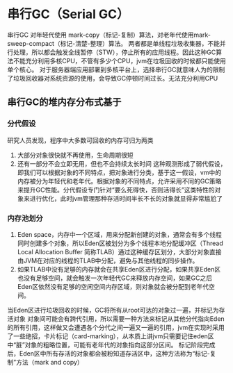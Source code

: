 # 串行GC（Serial GC）
串行GC 对年轻代使用 mark-copy（标记-复制）算法，对老年代使用mark-sweep-compact（标记-清楚-整理）算法。
两者都是单线程垃圾收集器，不能并行处理，所以都会触发全线暂停（STW），停止所有的应用线程。因此这种GC算法不能充分利用多核CPU，不管有多少个CPU，jvm在垃圾回收的时候都只能使用单个核心。
对于服务器端应用部署到多核平台上，选择串行GC就意味人为的限制了垃圾回收器对系统资源的使用，会导致GC停顿时间过长。无法充分利用CPU

## 串行GC的堆内存分布式基于

### 分代假设

研究人员发现，程序中大多数可回收的内存可归为两类
1. 大部分对象很快就不再使用，生命周期很短
2. 还有一部分不会立即无用，但也不会持续太长时间
这种观测形成了弱代假设，即我们可以根据对象的不同特点，把对象进行分类，基于这一假设，vm中的内存被分为年轻代和老年代。根据对象的不同特点，允许采用不同的GC策略来提升GC性能。分代假设专门针对“要么死得快，否则活得长”这类特性的对象来进行优化，此时jvm管理那种存活时间半长不长的对象就显得非常尴尬了

### 内存池划分
1. Eden space，内存中一个区域，用来分配新创建的对象，通常会有多个线程同时创建多个对象，所以Eden区被划分为多个线程本地分配缓冲区（Thread Local Allocation Buffer 简称TLAB）通过这种缓存区划分，大部分对象直接由JVM在对应的线程的TLAB中分配，避免与其他线程的同步操作。
2. 如果TLAB中没有足够的内存就会在共享Eden区进行分配，如果共享Eden区也没有足够空间，就会触发一次年轻代GC来释放内存空间，如果GC之后Eden区依然没有足够的空闲空间内存区域，则对象就会被分配到老年代空间。

当Eden区进行垃圾回收的时候，GC将所有从root可达的对象过一遍，并标记为存活对象
对象间可能会有跨代引用，所以需要一种方法来标记从其他分代指向Eden的所有引用，这样做又会遭遇各个分代之间一遍又一遍的引用，jvm在实现时采用了一些绝招，卡片标记（card-marking），从本质上讲jvm只需要记住eden区中“脏”对象的粗略位置，可能有老年代的对象指向这部分区间。
标记阶段完成后，Eden区中所有存活的对象都会被粉知道存活区中，这种方法称为“标记-复制”方法（mark and copy）